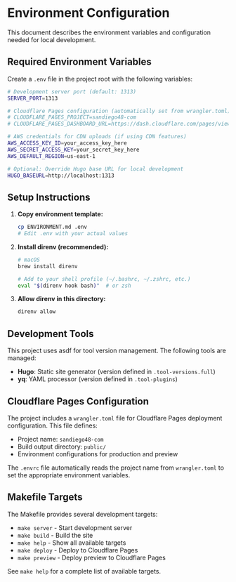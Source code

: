 # Environment Configuration

This document describes the environment variables and configuration needed for local development.

## Required Environment Variables

Create a `.env` file in the project root with the following variables:

```bash
# Development server port (default: 1313)
SERVER_PORT=1313

# Cloudflare Pages configuration (automatically set from wrangler.toml)
# CLOUDFLARE_PAGES_PROJECT=sandiego48-com
# CLOUDFLARE_PAGES_DASHBOARD_URL=https://dash.cloudflare.com/pages/view/sandiego48-com

# AWS credentials for CDN uploads (if using CDN features)
AWS_ACCESS_KEY_ID=your_access_key_here
AWS_SECRET_ACCESS_KEY=your_secret_key_here
AWS_DEFAULT_REGION=us-east-1

# Optional: Override Hugo base URL for local development
HUGO_BASEURL=http://localhost:1313
```

## Setup Instructions

1. **Copy environment template:**
   ```bash
   cp ENVIRONMENT.md .env
   # Edit .env with your actual values
   ```

2. **Install direnv (recommended):**
   ```bash
   # macOS
   brew install direnv
   
   # Add to your shell profile (~/.bashrc, ~/.zshrc, etc.)
   eval "$(direnv hook bash)"  # or zsh
   ```

3. **Allow direnv in this directory:**
   ```bash
   direnv allow
   ```

## Development Tools

This project uses asdf for tool version management. The following tools are managed:

- **Hugo**: Static site generator (version defined in `.tool-versions.full`)
- **yq**: YAML processor (version defined in `.tool-plugins`)

## Cloudflare Pages Configuration

The project includes a `wrangler.toml` file for Cloudflare Pages deployment configuration. This file defines:

- Project name: `sandiego48-com`
- Build output directory: `public/`
- Environment configurations for production and preview

The `.envrc` file automatically reads the project name from `wrangler.toml` to set the appropriate environment variables.

## Makefile Targets

The Makefile provides several development targets:

- `make server` - Start development server
- `make build` - Build the site
- `make help` - Show all available targets
- `make deploy` - Deploy to Cloudflare Pages
- `make preview` - Deploy preview to Cloudflare Pages

See `make help` for a complete list of available targets.
